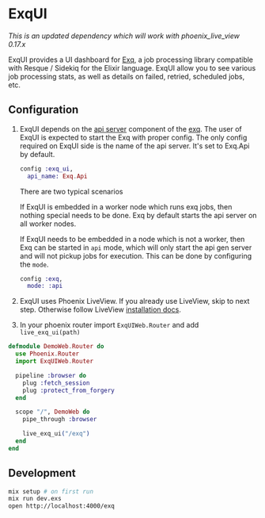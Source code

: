 # ExqUI

*This is an updated dependency which will work with phoenix_live_view 0.17.x*

ExqUI provides a UI dashboard for [Exq](https://github.com/akira/exq), a job processing library
compatible with Resque / Sidekiq for the Elixir language. ExqUI allow
you to see various job processing stats, as well as details on failed,
retried, scheduled jobs, etc.

## Configuration

1. ExqUI depends on the [api server](https://hexdocs.pm/exq/Exq.Api.html#content) component of the [exq](https://github.com/akira/exq). The
   user of ExqUI is expected to start the Exq with proper config. The
   only config required on ExqUI side is the name of the api
   server. It's set to Exq.Api by default.

   ```elixir
   config :exq_ui,
     api_name: Exq.Api
   ```
   There are two typical scenarios

   If ExqUI is embedded in a worker node which runs exq jobs, then
   nothing special needs to be done. Exq by default starts the api
   server on all worker nodes.

   If ExqUI needs to be embedded in a node which is not a worker, then
   Exq can be started in `api` mode, which will only start the api
   gen server and will not pickup jobs for execution. This can be done
   by configuring the `mode`.

   ```elixir
   config :exq,
     mode: :api
   ```

1. ExqUI uses Phoenix LiveView. If you already use LiveView, skip to
next step. Otherwise follow LiveView [installation docs](https://hexdocs.pm/phoenix_live_view/installation.html).

1. In your phoenix router import `ExqUIWeb.Router` and add
`live_exq_ui(path)`

```elixir
defmodule DemoWeb.Router do
  use Phoenix.Router
  import ExqUIWeb.Router

  pipeline :browser do
    plug :fetch_session
    plug :protect_from_forgery
  end

  scope "/", DemoWeb do
    pipe_through :browser

    live_exq_ui("/exq")
  end
end
```

## Development

```sh
mix setup # on first run
mix run dev.exs
open http://localhost:4000/exq
```
